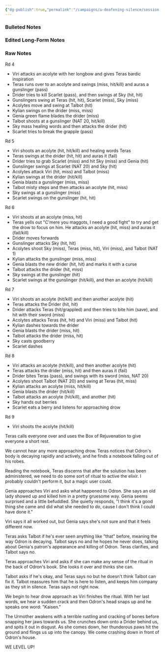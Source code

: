 ```yaml
---
{"dg-publish":true,"permalink":"/campaigns/a-deafening-silence/session-notes/session-56/"}
---
```


### Bulleted Notes

### Edited Long-Form Notes 

### Raw Notes
Rd 4
- Viri attacks an acolyte with her longbow and gives Teras bardic inspiration
- Teras runs over to an acolyte and swings (miss, hit/kill) and auras a gunslinger (pass)
- Drider tries to kill Scarlet (pass), and then swings at Sky (hit, hit)
- Gunslingers swing at Teras (hit, hit), Scarlet (miss), Sky (miss)
- Acolytes move and swing at Talbot (hit)
- Kylian swings on the drider (miss, miss)
- Genia green flame blades the drider (miss)
- Talbot shoots at a gunslinger (NAT 20, hit/kill)
- Sky mass healing words and then attacks the drider (hit)
- Scarlet tries to break the grapple (pass)

Rd 5
- Viri shoots an acolyte (hit, hit/kill) and healing words Teras 
- Teras swings at the drider (hit, hit) and auras it (fail)
- Drider tries to grab Scarlet (miss) and hit Sky (miss) and Genia (hit)
- Gunslinger swings at Scarlet (NAT 20) and Sky (hit)
- Acolytes attack Viri (hit, miss) and Talbot (miss)
- Kylian swings at the drider (hit/kill)
- Genia blasts a gunslinger (miss, miss)
- Talbot misty steps and then attacks an acolyte (hit, miss)
- Sky swings at a gunslinger (miss)
- Scarlet swings on the gunslinger (hit, hit)

Rd 6 
- Viri shoots at an acolyte (miss, hit)
- Teras yells out "C'mere you maggots, I need a good fight" to try and get the drow to focus on him. He attacks an acolyte (hit, miss) and auras it (fail/kill)
- Drider moves forwards 
- Gunslinger attacks Sky (hit, hit)
- Acolytes shoot Sky (miss), Teras (miss, hit), Viri (miss), and Talbot (NAT 1)
- Kylian attacks the gunslinger (miss, miss)
- Genia blasts the new drider (hit, hit) and marks it with a curse
- Talbot attacks the drider (hit, miss)
- Sky swings at the gunslinger (hit)
- Scarlet swings at the gunslinger (hit/kill), and then an acolyte (hit/kill)

Rd 7
- Viri shoots an acolyte (hit/kill) and then another acolyte (hit)
- Teras attacks the Drider (hit, hit)
- Drider attacks Teras (hit/grappled) and then tries to bite him (save), and hit with their sword (miss)
- Acolytes attacks Teras (hit, hit) and Viri (miss) and Talbot (hit)
- Kylian dashes towards the drider
- Genia blasts the drider (miss, hit)
- Talbot attacks the drider (miss, hit)
- Sky casts goodberry 
- Scarlet dashes 

Rd 8
- Viri attacks an acolyte (hit/kill), and then another acolyte (hit)
- Teras attacks the drider (miss, hit) and then auras it (fail)
- Drider bites Teras (pass), and swings with its sword (miss, NAT 20)
- Acolytes shoot Talbot (NAT 20) and swing at Teras (hit, miss)
- Kylian attacks an acolyte (miss, hit/kill)
- Genia blasts the drider (hit/kill)
- Talbot attacks an acolyte (hit/kill), and another (hit)
- Sky hands out berries
- Scarlet eats a berry and listens for approaching drow

Rd 9
- Viri shoots the acolyte (hit/kill)

Teras calls everyone over and uses the Box of Rejuvenation to give everyone a short rest.

We cannot hear any more approaching drow. Teras notices that Odron's body is decaying rapidly and actively, and he finds a notebook falling out of his robes.

Reading the notebook, Teras discerns that after the solution has been administered, we need to do some sort of ritual to active the elixir. I probably couldn't perform it, but a magic user could.

Genia approaches Viri and asks what happened to Odron. She says an old lady showed up and killed him in a pretty gruesome way. Genia seems surprised and a little befuddled. She quietly responds, "I think it's a good thing she came and did what she needed to do, cause I don't think I could have done it."

Viri says it all worked out, but Genia says she's not sure and that it feels different now.

Teras asks Talbot if he's ever seen anything like "that" before, meaning the way Odron is decaying. Talbot says no and he hopes he never does, talking about Genia's patron's appearance and killing of Odron. Teras clarifies, and Talbot says no.

Teras approaches Viri and asks if she can make any sense of the ritual in the back of Odron's book. She looks it over and thinks she can.

Talbot asks if he's okay, and Teras says no but he doesn't think Talbot can fix it. Talbot reassures him that he is here to listen, and keeps him company as they sit in silence. Teras says not right now.

We begin to hear drow approach as Viri finishes the ritual. With her last words, we hear a sudden crack and then Odron's head snaps up and he speaks one word: "Kaisen."

The Urmother awakens with a terrible rustling and cracking of bones before snapping her jaws towards us. She crunches down onto a Drider behind us, and spits it out in disgust. As she comes down, her thunderous paws hit the ground and flings us up into the canopy. We come crashing down in front of Odron's house.

WE LEVEL UP!